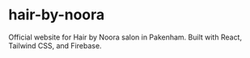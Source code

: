 # hair-by-noora
Official website for Hair by Noora salon in Pakenham. Built with React, Tailwind CSS, and Firebase.
